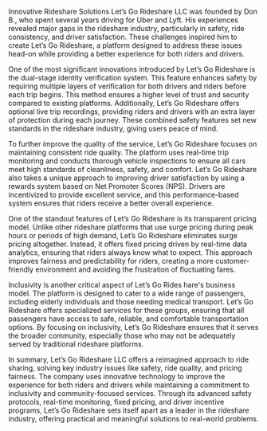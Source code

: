 Innovative Rideshare Solutions
Let’s Go Rideshare LLC was founded by Don B., who spent several years driving for Uber and Lyft. His experiences revealed major gaps in the rideshare industry, particularly in safety, ride consistency, and driver satisfaction. These challenges inspired him to create Let’s Go Rideshare, a platform designed to address these issues head-on while providing a better experience for both riders and drivers.

One of the most significant innovations introduced by Let’s Go Rideshare is the dual-stage identity verification system. This feature enhances safety by requiring multiple layers of verification for both drivers and riders before each trip begins. This method ensures a higher level of trust and security compared to existing platforms. Additionally, Let’s Go Rideshare offers optional live trip recordings, providing riders and drivers with an extra layer of protection during each journey. These combined safety features set new standards in the rideshare industry, giving users peace of mind.

To further improve the quality of the service, Let’s Go Rideshare focuses on maintaining consistent ride quality. The platform uses real-time trip monitoring and conducts thorough vehicle inspections to ensure all cars meet high standards of cleanliness, safety, and comfort. Let’s Go Rideshare also takes a unique approach to improving driver satisfaction by using a rewards system based on Net Promoter Scores (NPS). Drivers are incentivized to provide excellent service, and this performance-based system ensures that riders receive a better overall experience.

One of the standout features of Let’s Go Rideshare is its transparent pricing model. Unlike other rideshare platforms that use surge pricing during peak hours or periods of high demand, Let’s Go Rideshare eliminates surge pricing altogether. Instead, it offers fixed pricing driven by real-time data analytics, ensuring that riders always know what to expect. This approach improves fairness and predictability for riders, creating a more customer-friendly environment and avoiding the frustration of fluctuating fares.

Inclusivity is another critical aspect of Let’s Go Rides hare's business model. The platform is designed to cater to a wide range of passengers, including elderly individuals and those needing medical transport. Let’s Go Rideshare offers specialized services for these groups, ensuring that all passengers have access to safe, reliable, and comfortable transportation options. By focusing on inclusivity, Let’s Go Rideshare ensures that it serves the broader community, especially those who may not be adequately served by traditional rideshare platforms.

In summary, Let’s Go Rideshare LLC offers a reimagined approach to ride sharing, solving key industry issues like safety, ride quality, and pricing fairness. The company uses innovative technology to improve the experience for both riders and drivers while maintaining a commitment to inclusivity and community-focused services. Through its advanced safety protocols, real-time monitoring, fixed pricing, and driver incentive programs, Let’s Go Rideshare sets itself apart as a leader in the rideshare industry, offering practical and meaningful solutions to real-world problems. 
